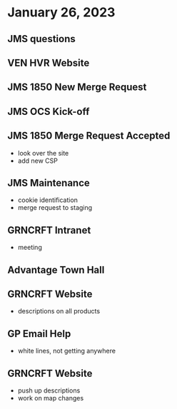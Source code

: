 # January 26, 2023

## JMS questions

## VEN HVR Website

## JMS 1850 New Merge Request

## JMS OCS Kick-off

## JMS 1850 Merge Request Accepted
- look over the site
- add new CSP

## JMS Maintenance
- cookie identification
- merge request to staging

## GRNCRFT Intranet
- meeting

## Advantage Town Hall

## GRNCRFT Website
- descriptions on all products

## GP Email Help
- white lines, not getting anywhere

## GRNCRFT Website
- push up descriptions
- work on map changes